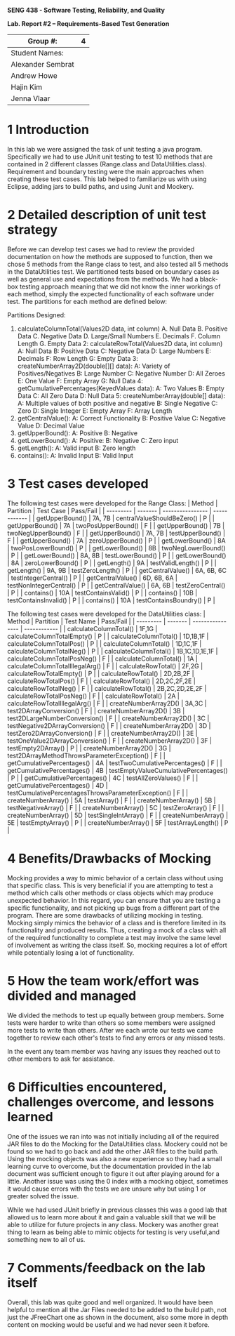 **SENG 438 - Software Testing, Reliability, and Quality**


**Lab. Report \#2 – Requirements-Based Test Generation**


| Group \#:         |  4  |
| ----------------- | --- |
| Student Names:    |     |
| Alexander Sembrat |     |
| Andrew Howe       |     |
| Hajin Kim         |     |
| Jenna Vlaar       |     |




# 1 Introduction


In this lab we were assigned the task of unit testing a java program. Specifically we had to use JUnit unit testing to test 10 methods that are contained in 2 different classes (Range.class and DataUtilities.class). Requirement and boundary testing were the main approaches when creating these test cases. This lab helped to familiarize us with using Eclipse, adding jars to build paths, and using Junit and Mockery.


# 2 Detailed description of unit test strategy


Before we can develop test cases we had to review the provided documentation on how the methods are supposed to function, then we chose 5 methods from the Range class to test, and also tested all 5 methods in the DataUtilities test. We partitioned tests based on boundary cases as well as general use and expectations from the methods. We had a black-box testing approach meaning that we did not know the inner workings of each method, simply the expected functionality of each software under test. The partitions for each method are defined below:


Partitions Designed:
1. calculateColumnTotal(Values2D data, int column)
	A. Null Data
	B. Positive Data
	C. Negative Data
	D. Large/Small Numbers
	E. Decimals	
	F. Column Length
	G. Empty Data
2: calculateRowTotal(Values2D data, int column)
	A: Null Data
	B: Positive Data
	C: Negative Data
	D: Large Numbers
	E: Decimals	
	F: Row Length
	G: Empty Data
3: createNumberArray2D(double[][] data):
	A: Variety of Positives/Negatives
	B: Large Number
	C: Negative Number
	D: All Zeroes
	E: One Value
	F: Empty Array
	G: Null Data
4: getCumulativePercentages(KeyedValues data):
	A: Two Values
	B: Empty Data
	C: All Zero Data
	D: Null Data
5: createNumberArray(double[] data):
	A: Multiple values of both positive and negative
	B: Single Negative
	C: Zero
	D: Single Integer
	E: Empty Array
	F: Array Length
6. getCentralValue():
	A: Correct Functionality
	B: Positive Value
	C: Negative Value
	D: Decimal Value
7. getUpperBound():
	A: Positive
	B: Negative
8. getLowerBound():
	A: Positive:
	B: Negative
	C: Zero input
9. getLength():
	A: Valid input
	B: Zero length
10. contains():
	A: Invalid Input
	B: Valid Input

# 3 Test cases developed


The following test cases were developed for the Range Class:
| Method | Partition | Test Case | Pass/Fail | 
| --------- | ------- | ---------------- | ------------ | 
| getUpperBound() | 7A, 7B | centralValueShouldBeZero() | P |
| getUpperBound() | 7A | twoPosUpperBound() | F |
| getUpperBound() | 7B | twoNegUpperBound() | F |
| getUpperBound() | 7A, 7B | testUpperBound() | F |
| getUpperBound() | 7A | zeroUpperBound() | P |
| getLowerBound() | 8A | twoPosLowerBound() | P |
| getLowerBound() | 8B | twoNegLowerBound() | P |
| getLowerBound() | 8A, 8B | testLowerBound() | P |
| getLowerBound() | 8A | zeroLowerBound() | P |
| getLength() | 9A | testValidLength() | P |
| getLength() | 9A, 9B | testZeroLength() | P |
| getCentralValue() | 6A, 6B, 6C | testIntegerCentral() | P |
| getCentralValue() | 6D, 6B, 6A | testNonIntegerCentral() | P |
| getCentralValue() | 6A, 6B | testZeroCentral() | P |
| contains() | 10A | testContainsValid() | P |
| contains() | 10B | testContainsInvalid() | P |
| contains() | 10A | testContainsBoundry() | P |


The following test cases were developed for the DataUtilities class:
| Method | Partition | Test Name | Pass/Fail | 
| --------- | ------- | ---------------- | ------------ | 
| calculateColumnTotal() | 1F,1G | calculateColumnTotalEmpty() | P |
| calculateColumnTotal() | 1D,1B,1F | calculateColumnTotalPos() | P |
| calculateColumnTotal() | 1D,1C,1F | calculateColumnTotalNeg() | P |
| calculateColumnTotal() | 1B,1C,1D,1E,1F | calculateColumnTotalPosNeg() | F |
| calculateColumnTotal() | 1A | calculateColumnTotalIllegalArg() | F |
| calculateRowTotal() | 2F,2G | calculateRowTotalEmpty() | P |
| calculateRowTotal() | 2D,2B,2F | calculateRowTotalPos() | F |
| calculateRowTotal() | 2D,2C,2F,2E | calculateRowTotalNeg() | F |
| calculateRowTotal() | 2B,2C,2D,2E,2F | calculateRowTotalPosNeg() | F |
| calculateRowTotal() | 2A | calculateRowTotalIllegalArg() | F |
| createNumberArray2D() | 3A,3C | test2DArrayConversion() | F |
| createNumberArray2D() | 3B | test2DLargeNumberConversion() | F |
| createNumberArray2D() | 3C | testNegative2DArrayConversion() | F |
| createNumberArray2D() | 3D | testZero2DArrayConversion() | F |
| createNumberArray2D() | 3E | testOneValue2DArrayConversion() | F |
| createNumberArray2D() | 3F | testEmpty2DArray() | P |
| createNumberArray2D() | 3G | test2DArrayMethodThrowsParameterException() | F |
| getCumulativePercentages() | 4A | testTwoCumulativePercentages() | F |
| getCumulativePercentages() | 4B | testEmptyValueCumulativePercentages() | P |
| getCumulativePercentages() | 4C | testAllZeroValues() | F |
| getCumulativePercentages() | 4D | testCumulativePercentagesThrowsParameterException() | F |
| createNumberArray() | 5A | testArray() | F |
| createNumberArray() | 5B | testNegativeArray() | F |
| createNumberArray() | 5C | testZeroArray() | F |
| createNumberArray() | 5D | testSingleIntArray() | F |
| createNumberArray() | 5E | testEmptyArray() | P |
| createNumberArray() | 5F | testArrayLength() | P |


# 4 Benefits/Drawbacks of Mocking


Mocking provides a way to mimic behavior of a certain class without using that specific class. This is very beneficial if you are attempting to test a method which calls other methods or class objects which may produce unexpected behavior. In this regard, you can ensure that you are testing a specific functionality, and not picking up bugs from a different part of the program. There are some drawbacks of utilizing mocking in testing. Mocking simply mimics the behavior of a class and is therefore limited in its functionality and produced results. Thus, creating a mock of a class with all of the required functionality to complete a test may involve the same level of involvement as writing the class itself. So, mocking requires a lot of effort while potentially losing a lot of functionality. 


# 5 How the team work/effort was divided and managed


We divided the methods to test up equally between group members. Some tests were harder to write than others so some members were assigned more tests to write than others. After we each wrote our tests we came together to review each other's tests to find any errors or any missed tests.


In the event any team member was having any issues they reached out to other members to ask for assistance.


# 6 Difficulties encountered, challenges overcome, and lessons learned


One of the issues we ran into was not initially including all of the required JAR files to do the Mocking for the DataUtilities class. Mockery could not be found so we had to go back and add the other JAR files to the build path. Using the mocking objects was also a new experience so they had a small learning curve to overcome, but the documentation provided in the lab document was sufficient enough to figure it out after playing around for a little. Another issue was using the 0 index with a mocking object, sometimes it would cause errors with the tests we are unsure why but using 1 or greater solved the issue.


While we had used JUnit briefly in previous classes this was a good lab that allowed us to learn more about it and gain a valuable skill that we will be able to utilize for future projects in any class. Mockery was another great thing to learn as being able to mimic objects for testing is very useful,and something new to all of us.


# 7 Comments/feedback on the lab itself


Overall, this lab was quite good and well organized. It would have been helpful to mention all the Jar Files needed to be added to the build path, not just the JFreeChart one as shown in the document, also some more in depth content on mocking would be useful and we had never seen it before.
